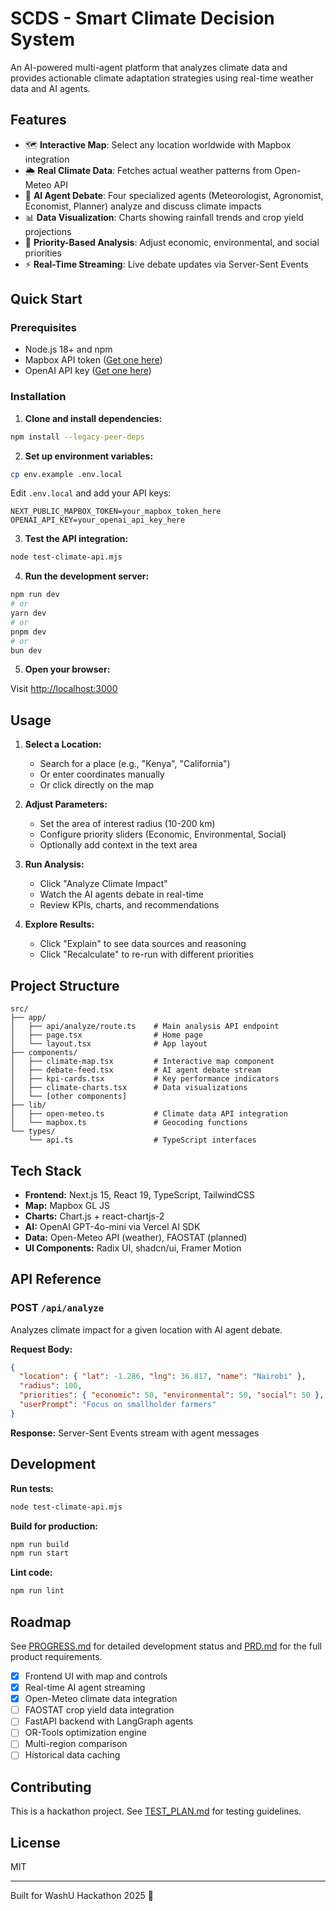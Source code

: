 # SCDS - Smart Climate Decision System

An AI-powered multi-agent platform that analyzes climate data and provides actionable climate adaptation strategies using real-time weather data and AI agents.

## Features

- 🗺️ **Interactive Map**: Select any location worldwide with Mapbox integration
- 🌦️ **Real Climate Data**: Fetches actual weather patterns from Open-Meteo API
- 🤖 **AI Agent Debate**: Four specialized agents (Meteorologist, Agronomist, Economist, Planner) analyze and discuss climate impacts
- 📊 **Data Visualization**: Charts showing rainfall trends and crop yield projections
- 🎯 **Priority-Based Analysis**: Adjust economic, environmental, and social priorities
- ⚡ **Real-Time Streaming**: Live debate updates via Server-Sent Events

## Quick Start

### Prerequisites

- Node.js 18+ and npm
- Mapbox API token ([Get one here](https://account.mapbox.com/access-tokens/))
- OpenAI API key ([Get one here](https://platform.openai.com/api-keys))

### Installation

1. **Clone and install dependencies:**

```bash
npm install --legacy-peer-deps
```

2. **Set up environment variables:**

```bash
cp env.example .env.local
```

Edit `.env.local` and add your API keys:
```env
NEXT_PUBLIC_MAPBOX_TOKEN=your_mapbox_token_here
OPENAI_API_KEY=your_openai_api_key_here
```

3. **Test the API integration:**

```bash
node test-climate-api.mjs
```

4. **Run the development server:**

```bash
npm run dev
# or
yarn dev
# or
pnpm dev
# or
bun dev
```

5. **Open your browser:**

Visit [http://localhost:3000](http://localhost:3000)

## Usage

1. **Select a Location:**
   - Search for a place (e.g., "Kenya", "California")
   - Or enter coordinates manually
   - Or click directly on the map

2. **Adjust Parameters:**
   - Set the area of interest radius (10-200 km)
   - Configure priority sliders (Economic, Environmental, Social)
   - Optionally add context in the text area

3. **Run Analysis:**
   - Click "Analyze Climate Impact"
   - Watch the AI agents debate in real-time
   - Review KPIs, charts, and recommendations

4. **Explore Results:**
   - Click "Explain" to see data sources and reasoning
   - Click "Recalculate" to re-run with different priorities

## Project Structure

```
src/
├── app/
│   ├── api/analyze/route.ts    # Main analysis API endpoint
│   ├── page.tsx                # Home page
│   └── layout.tsx              # App layout
├── components/
│   ├── climate-map.tsx         # Interactive map component
│   ├── debate-feed.tsx         # AI agent debate stream
│   ├── kpi-cards.tsx           # Key performance indicators
│   ├── climate-charts.tsx      # Data visualizations
│   └── [other components]
├── lib/
│   ├── open-meteo.ts           # Climate data API integration
│   └── mapbox.ts               # Geocoding functions
└── types/
    └── api.ts                  # TypeScript interfaces
```

## Tech Stack

- **Frontend:** Next.js 15, React 19, TypeScript, TailwindCSS
- **Map:** Mapbox GL JS
- **Charts:** Chart.js + react-chartjs-2
- **AI:** OpenAI GPT-4o-mini via Vercel AI SDK
- **Data:** Open-Meteo API (weather), FAOSTAT (planned)
- **UI Components:** Radix UI, shadcn/ui, Framer Motion

## API Reference

### POST `/api/analyze`

Analyzes climate impact for a given location with AI agent debate.

**Request Body:**
```json
{
  "location": { "lat": -1.286, "lng": 36.817, "name": "Nairobi" },
  "radius": 100,
  "priorities": { "economic": 50, "environmental": 50, "social": 50 },
  "userPrompt": "Focus on smallholder farmers"
}
```

**Response:** Server-Sent Events stream with agent messages

## Development

**Run tests:**
```bash
node test-climate-api.mjs
```

**Build for production:**
```bash
npm run build
npm run start
```

**Lint code:**
```bash
npm run lint
```

## Roadmap

See [PROGRESS.md](./PROGRESS.md) for detailed development status and [PRD.md](./PRD.md) for the full product requirements.

- [x] Frontend UI with map and controls
- [x] Real-time AI agent streaming
- [x] Open-Meteo climate data integration
- [ ] FAOSTAT crop yield data integration
- [ ] FastAPI backend with LangGraph agents
- [ ] OR-Tools optimization engine
- [ ] Multi-region comparison
- [ ] Historical data caching

## Contributing

This is a hackathon project. See [TEST_PLAN.md](./TEST_PLAN.md) for testing guidelines.

## License

MIT

---

Built for WashU Hackathon 2025 🚀
